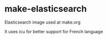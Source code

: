 # make-elasticsearch
Elasticsearch image used at make.org

It uses icu for better support for French language
